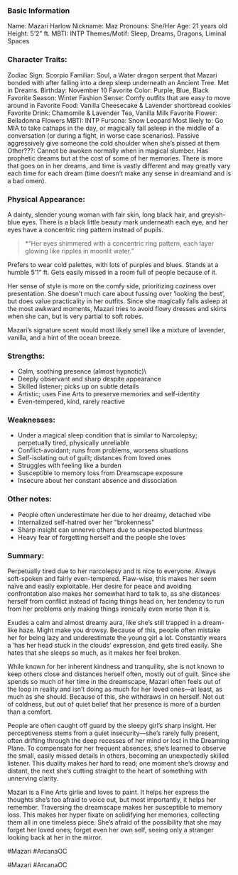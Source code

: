 
### **Basic Information**
Name: Mazari Harlow
Nickname: Maz
Pronouns: She/Her
Age: 21 years old
Height: 5’2” ft.
MBTI: INTP
Themes/Motif: Sleep, Dreams, Dragons, Liminal Spaces

### **Character Traits:**
Zodiac Sign: Scorpio
Familiar: Soul, a Water dragon serpent that Mazari bonded with after falling into a deep sleep underneath an Ancient Tree. Met in Dreams.
Birthday: November 10
Favorite Color: Purple, Blue, Black
Favorite Season: Winter
Fashion Sense: Comfy outfits that are easy to move around in
Favorite Food: Vanilla Cheesecake & Lavender shortbread cookies
Favorite Drink: Chamomile & Lavender Tea, Vanilla Milk
Favorite Flower: Belladonna Flowers
MBTI: INTP
Fursona: Snow Leopard
Most likely to: Go MIA to take catnaps in the day, or magically fall asleep in the middle of a conversation (or during a fight, in worse case scenarios). Passive aggressively give someone the cold shoulder when she’s pissed at them
Other???: Cannot be awoken normally when in magical slumber. Has prophetic dreams but at the cost of some of her memories. There is more that goes on in her dreams, and time is vastly different and may greatly vary each time for each dream (time doesn’t make any sense in dreamland and is a bad omen).

### **Physical Appearance:**
A dainty, slender young woman with fair skin, long black hair, and greyish-blue eyes. There is a black little beauty mark underneath each eye, and her eyes have a concentric ring pattern instead of pupils. 

> *“Her eyes shimmered with a concentric ring pattern, each layer glowing like ripples in moonlit water.”

Prefers to wear cold palettes, with lots of purples and blues. Stands at a humble 5’1” ft. Gets easily missed in a room full of people because of it.

Her sense of style is more on the comfy side, prioritizing coziness over presentation. She doesn’t much care about fussing over ‘looking the best’, but does value practicality in her outfits. Since she magically falls asleep at the most awkward moments, Mazari tries to avoid flowy dresses and skirts when she can, but is very partial to soft robes.

Mazari’s signature scent would most likely smell like a mixture of lavender, vanilla, and a hint of the ocean breeze.
### **Strengths:**
- Calm, soothing presence (almost hypnotic)\
- Deeply observant and sharp despite appearance
- Skilled listener; picks up on subtle details
- Artistic; uses Fine Arts to preserve memories and self-identity
- Even-tempered, kind, rarely reactive
###  **Weaknesses:**
- Under a magical sleep condition that is similar to Narcolepsy; perpetually tired, physically unreliable
- Conflict-avoidant; runs from problems, worsens situations
- Self-isolating out of guilt; distances from loved ones
- Struggles with feeling like a burden
- Susceptible to memory loss from Dreamscape exposure
- Insecure about her constant absence and dissociation
### **Other notes:**
- People often underestimate her due to her dreamy, detached vibe
- Internalized self-hatred over her "brokenness"
- Sharp insight can unnerve others due to unexpected bluntness
- Heavy fear of forgetting herself and the people she loves
### **Summary:** 
Perpetually tired due to her narcolepsy and is nice to everyone. Always soft-spoken and fairly even-tempered. Flaw-wise, this makes her seem naïve and easily exploitable. Her desire for peace and avoiding confrontation also makes her somewhat hard to talk to, as she distances herself from conflict instead of facing things head on, her tendency to run from her problems only making things ironically even worse than it is.

Exudes a calm and almost dreamy aura, like she’s still trapped in a dream-like haze. Might make you drowsy. Because of this, people often mistake her for being lazy and underestimate the young girl a lot. Constantly wears a ‘has her head stuck in the clouds’ expression, and gets tired easily. She hates that she sleeps so much, as it makes her feel broken.

While known for her inherent kindness and tranquility, she is not known to keep others close and distances herself often, mostly out of guilt. Since she spends so much of her time in the dreamscape, Mazari often feels out of the loop in reality and isn’t doing as much for her loved ones—at least, as much as she should. Because of this, she withdraws in on herself. Not out of coldness, but out of quiet belief that her presence is more of a burden than a comfort.

People are often caught off guard by the sleepy girl’s sharp insight. Her perceptiveness stems from a quiet insecurity—she’s rarely fully present, often drifting through the deep recesses of her mind or lost in the Dreaming Plane. To compensate for her frequent absences, she’s learned to observe the small, easily missed details in others, becoming an unexpectedly skilled listener. This duality makes her hard to read; one moment she’s drowsy and distant, the next she’s cutting straight to the heart of something with unnerving clarity.

Mazari is a Fine Arts girlie and loves to paint. It helps her express the thoughts she’s too afraid to voice out, but most importantly, it helps her remember. Traversing the dreamscape makes her susceptible to memory loss. This makes her hyper fixate on solidifying her memories, collecting them all in one timeless piece. She’s afraid of the possibility that she may forget her loved ones; forget even her own self, seeing only a stranger looking back at her in the mirror. 

#Mazari #ArcanaOC

#Mazari #ArcanaOC 

